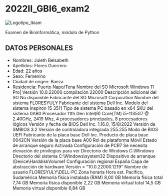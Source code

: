 # 2022II_GBI6_exam2
![Logotipo_Ikiam](https://user-images.githubusercontent.com/104948373/216206518-74364e0e-ec31-42b7-87c3-a534cc3a1aaf.png)

Examen de Bioinformática, módulo de Python
## DATOS PERSONALES 

- Nombres: Juleth Belsabeth 
- Apellidos: Flores Guerrero
- Edad: 22 años
- Sexo: Femenino
- Ciudad de origen: Baeza 
- Residencia: Puerto Napo/Tena
Nombre del SO	Microsoft Windows 11 Pro| 
Versión	10.0.22000 compilación 22000
Descripción adicional del SO 	No disponible
Fabricante del SO	Microsoft Corporation
Nombre del sistema	FLORESYULY
Fabricante del sistema	Dell Inc.
Modelo del sistema	Inspiron 15 3511
Tipo de sistema	PC basado en x64
SKU del sistema	0AB0
Procesador	11th Gen Intel(R) Core(TM) i5-1135G7 @ 2.40GHz, 2419 Mhz, 4 procesadores principales, 8 procesadores lógicos
Versión y fecha de BIOS	Dell Inc. 1.16.0, 15/8/2022
Versión de SMBIOS	3.2
Versión de controladora integrada	255.255
Modo de BIOS	UEFI
Fabricante de la placa base	Dell Inc.
Producto de placa base	0042CN
Versión de la placa base	A00
Rol de plataforma	Móvil
Estado de arranque seguro	Activada
Configuración de PCR7	Se necesita elevación de privilegios para ver
Directorio de Windows	C:\Windows
Directorio del sistema	C:\Windows\system32
Dispositivo de arranque	\Device\HarddiskVolume1
Configuración regional	España
Capa de abstracción de hardware	Versión = "10.0.22000.1219"
Nombre de usuario	FLORESYULY\DELL-PC
Zona horaria	Hora est. Pacífico, Sudamérica
Memoria física instalada (RAM)	8,00 GB
Memoria física total	7,74 GB
Memoria física disponible	2,22 GB
Memoria virtual total	14,5 GB
Memoria virtual disponible	6,84 GB

